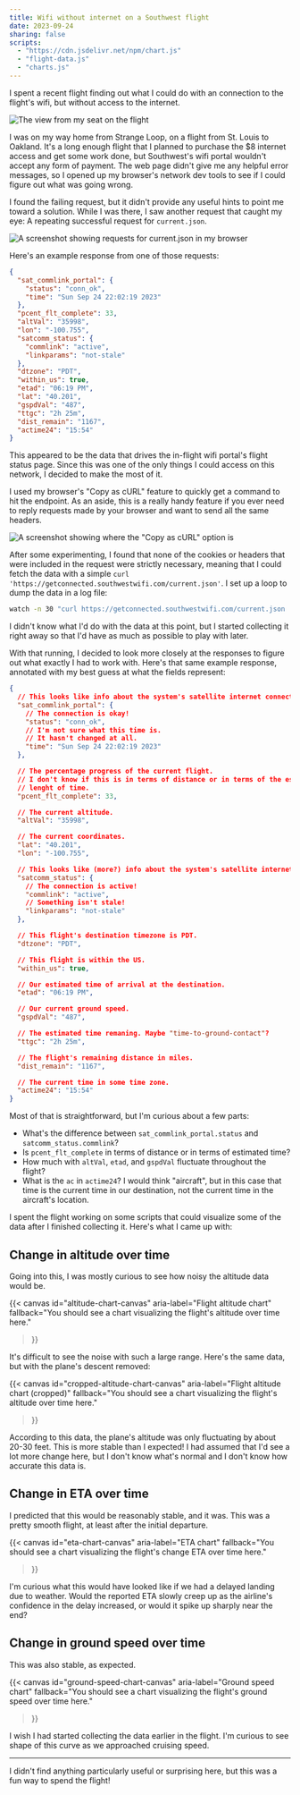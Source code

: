 ```yaml
---
title: Wifi without internet on a Southwest flight
date: 2023-09-24
sharing: false
scripts:
  - "https://cdn.jsdelivr.net/npm/chart.js"
  - "flight-data.js"
  - "charts.js"
---
```


I spent a recent flight finding out what I could do with an connection to the flight's wifi, but without access to the internet.

![The view from my seat on the flight](flight.jpg)

I was on my way home from Strange Loop, on a flight from St. Louis to Oakland.
It's a long enough flight that I planned to purchase the $8 internet access and get some work done, but Southwest's wifi portal wouldn't accept any form of payment.
The web page didn't give me any helpful error messages, so I opened up my browser's network dev tools to see if I could figure out what was going wrong.

I found the failing request, but it didn't provide any useful hints to point me toward a solution.
While I was there, I saw another request that caught my eye: A repeating successful request for `current.json`.

![A screenshot showing requests for current.json in my browser](current-json-requests.jpg)

Here's an example response from one of those requests:

```json
{
  "sat_commlink_portal": {
    "status": "conn_ok",
    "time": "Sun Sep 24 22:02:19 2023"
  },
  "pcent_flt_complete": 33,
  "altVal": "35998",
  "lon": "-100.755",
  "satcomm_status": {
    "commlink": "active",
    "linkparams": "not-stale"
  },
  "dtzone": "PDT",
  "within_us": true,
  "etad": "06:19 PM",
  "lat": "40.201",
  "gspdVal": "487",
  "ttgc": "2h 25m",
  "dist_remain": "1167",
  "actime24": "15:54"
}
```

This appeared to be the data that drives the in-flight wifi portal's flight status page.
Since this was one of the only things I could access on this network, I decided to make the most of it.

I used my browser's "Copy as cURL" feature to quickly get a command to hit the endpoint.
As an aside, this is a really handy feature if you ever need to reply requests made by your browser and want to send all the same headers.

![A screenshot showing where the "Copy as cURL" option is](copy-as-curl.jpg)

After some experimenting, I found that none of the cookies or headers that were included in the request were strictly necessary, meaning that I could fetch the data with a simple `curl 'https://getconnected.southwestwifi.com/current.json'`.
I set up a loop to dump the data in a log file:

```bash
watch -n 30 "curl https://getconnected.southwestwifi.com/current.json | jq -c >> flight-logs"
```

I didn't know what I'd do with the data at this point, but I started collecting it right away so that I'd have as much as possible to play with later.

With that running, I decided to look more closely at the responses to figure out what exactly I had to work with.
Here's that same example response, annotated with my best guess at what the fields represent:

```json
{
  // This looks like info about the system's satellite internet connection.
  "sat_commlink_portal": {
    // The connection is okay!
    "status": "conn_ok",
    // I'm not sure what this time is.
    // It hasn't changed at all.
    "time": "Sun Sep 24 22:02:19 2023"
  },

  // The percentage progress of the current flight.
  // I don't know if this is in terms of distance or in terms of the estimated
  // lenght of time.
  "pcent_flt_complete": 33,

  // The current altitude.
  "altVal": "35998",

  // The current coordinates.
  "lat": "40.201",
  "lon": "-100.755",

  // This looks like (more?) info about the system's satellite internet connection.
  "satcomm_status": {
    // The connection is active!
    "commlink": "active",
    // Something isn't stale!
    "linkparams": "not-stale"
  },

  // This flight's destination timezone is PDT.
  "dtzone": "PDT",

  // This flight is within the US.
  "within_us": true,

  // Our estimated time of arrival at the destination.
  "etad": "06:19 PM",

  // Our current ground speed.
  "gspdVal": "487",

  // The estimated time remaning. Maybe "time-to-ground-contact"?
  "ttgc": "2h 25m",

  // The flight's remaining distance in miles.
  "dist_remain": "1167",

  // The current time in some time zone.
  "actime24": "15:54"
}
```

Most of that is straightforward, but I'm curious about a few parts:

- What's the difference between `sat_commlink_portal.status` and `satcomm_status.commlink`?
- Is `pcent_flt_complete` in terms of distance or in terms of estimated time?
- How much with `altVal`, `etad`, and `gspdVal` fluctuate throughout the flight?
- What is the `ac` in `actime24`? I would think "aircraft", but in this case that time is the current time in our destination, not the current time in the aircraft's location.

I spent the flight working on some scripts that could visualize some of the data
after I finished collecting it.
Here's what I came up with:

## Change in altitude over time

Going into this, I was mostly curious to see how noisy the altitude data would be.

{{< canvas
    id="altitude-chart-canvas"
    aria-label="Flight altitude chart"
    fallback="You should see a chart visualizing the flight's altitude over time here."
>}}

It's difficult to see the noise with such a large range.
Here's the same data, but with the plane's descent removed:

{{< canvas
    id="cropped-altitude-chart-canvas"
    aria-label="Flight altitude chart (cropped)"
    fallback="You should see a chart visualizing the flight's altitude over time here."
>}}

According to this data, the plane's altitude was only fluctuating by about 20-30 feet.
This is more stable than I expected!
I had assumed that I'd see a lot more change here, but I don't know what's normal and I don't know how accurate this data is.

## Change in ETA over time

I predicted that this would be reasonably stable, and it was.
This was a pretty smooth flight, at least after the initial departure.

{{< canvas
    id="eta-chart-canvas"
    aria-label="ETA chart"
    fallback="You should see a chart visualizing the flight's change ETA over time here."
>}}

I'm curious what this would have looked like if we had a delayed landing due to weather.
Would the reported ETA slowly creep up as the airline's confidence in the delay increased, or would it spike up sharply near the end?

## Change in ground speed over time

This was also stable, as expected.

{{< canvas
    id="ground-speed-chart-canvas"
    aria-label="Ground speed chart"
    fallback="You should see a chart visualizing the flight's ground speed over time here."
>}}

I wish I had started collecting the data earlier in the flight.
I'm curious to see shape of this curve as we approached cruising speed.

---

I didn't find anything particularly useful or surprising here, but this was a fun way to spend the flight!
